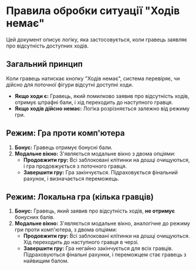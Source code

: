 # Правила обробки ситуації "Ходів немає"

Цей документ описує логіку, яка застосовується, коли гравець заявляє про відсутність доступних ходів.

## Загальний принцип

Коли гравець натискає кнопку "Ходів немає", система перевіряє, чи дійсно для поточної фігури відсутні доступні ходи.

-   **Якщо ходи є:** Гравець, який помилково заявив про відсутність ходів, отримує штрафні бали, і хід переходить до наступного гравця.
-   **Якщо ходів дійсно немає:** Логіка розрізняється залежно від режиму гри.

## Режим: Гра проти комп'ютера

1.  **Бонус:** Гравець отримує бонусні бали.
2.  **Модальне вікно:** З'являється модальне вікно з двома опціями:
    *   **Продовжити гру:** Всі заблоковані клітинки на дошці очищуються, і гра продовжується з поточного гравця.
    *   **Завершити гру:** Гра закінчується. Підраховується фінальний рахунок, і визначається переможець.

## Режим: Локальна гра (кілька гравців)

1.  **Бонус:** Гравець, який заявив про відсутність ходів, **не отримує** бонусних балів.
2.  **Модальне вікно:** З'являється модальне вікно, аналогічне до режиму гри проти комп'ютера, з двома опціями:
    *   **Продовжити гру:** Всі заблоковані клітинки на дошці очищуються. Хід переходить до наступного гравця в черзі.
    *   **Завершити гру:** Гра негайно закінчується для всіх гравців. Підраховуються фінальні рахунки, і переможцем стає гравець з найвищим балом.